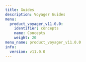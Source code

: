 ```yaml
---
title: Guides
description: Voyager Guides
menu:
  product_voyager_v11.0.0:
    identifier: concepts
    name: Concepts
    weight: 20
menu_name: product_voyager_v11.0.0
info:
  version: v11.0.0
---
```


